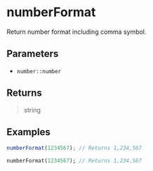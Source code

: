 # numberFormat <Badge type="tip" text="JavaScript" /><Badge type="info" text="Dart" />

Return number format including comma symbol.

## Parameters

- `number::number`

## Returns

> string

## Examples

```javascript
numberFormat(1234567); // Returns 1,234,567
```

```dart
numberFormat(1234567); // Returns 1,234,567
```
